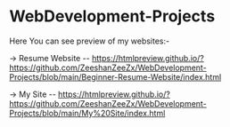 # WebDevelopment-Projects

Here You can see preview of my websites:-

-> Resume Website -- https://htmlpreview.github.io/?https://github.com/ZeeshanZeeZx/WebDevelopment-Projects/blob/main/Beginner-Resume-Website/index.html

-> My Site -- https://htmlpreview.github.io/?https://github.com/ZeeshanZeeZx/WebDevelopment-Projects/blob/main/My%20Site/index.html
